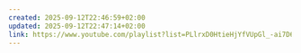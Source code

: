 ```yaml
---
created: 2025-09-12T22:46:59+02:00
updated: 2025-09-12T22:47:14+02:00
link: https://www.youtube.com/playlist?list=PLlrxD0HtieHjYfVUpGl_-ai7D6FRBjV-d
---
```

